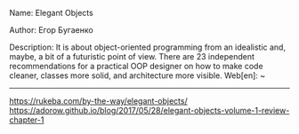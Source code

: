 Name: Elegant Objects

Author: Егор Бугаенко

Description: It is about object-oriented programming from an idealistic and, maybe, a bit of a futuristic point of view. There are 23 independent recommendations for a practical OOP designer on how to make code cleaner, classes more solid, and architecture more visible.
Web[en]: ~

____

https://rukeba.com/by-the-way/elegant-objects/
https://adorow.github.io/blog/2017/05/28/elegant-objects-volume-1-review-chapter-1
